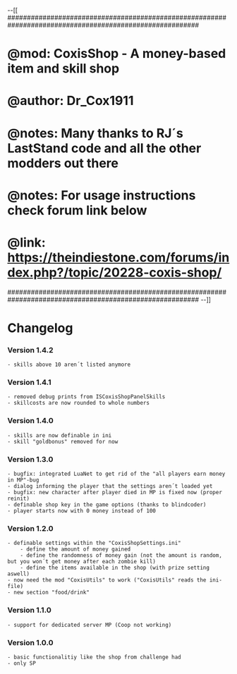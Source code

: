 --[[
#########################################################################################################
#	@mod:		CoxisShop - A money-based item and skill shop                                           #
#	@author: 	Dr_Cox1911					                                                            #
#	@notes:		Many thanks to RJ´s LastStand code and all the other modders out there					#
#	@notes:		For usage instructions check forum link below                                  			#
#	@link: 		https://theindiestone.com/forums/index.php?/topic/20228-coxis-shop/											       										#
#########################################################################################################
--]]

# Changelog

### Version 1.4.2
	- skills above 10 aren´t listed anymore

### Version 1.4.1
	- removed debug prints from ISCoxisShopPanelSkills
	- skillcosts are now rounded to whole numbers

### Version 1.4.0
	- skills are now definable in ini
	- skill "goldbonus" removed for now

### Version 1.3.0
	- bugfix: integrated LuaNet to get rid of the "all players earn money in MP"-bug
	- dialog informing the player that the settings aren´t loaded yet
	- bugfix: new character after player died in MP is fixed now (proper reinit)
	- definable shop key in the game options (thanks to blindcoder)
	- player starts now with 0 money instead of 100

### Version 1.2.0
	- definable settings within the "CoxisShopSettings.ini"
		- define the amount of money gained
		- define the randomness of money gain (not the amount is random, but you won´t get money after each zombie kill)
		- define the items available in the shop (with prize setting aswell)
	- now need the mod "CoxisUtils" to work ("CoxisUtils" reads the ini-file)
	- new section "food/drink"


### Version 1.1.0
	- support for dedicated server MP (Coop not working)

### Version 1.0.0
	- basic functionalitiy like the shop from challenge had
	- only SP
